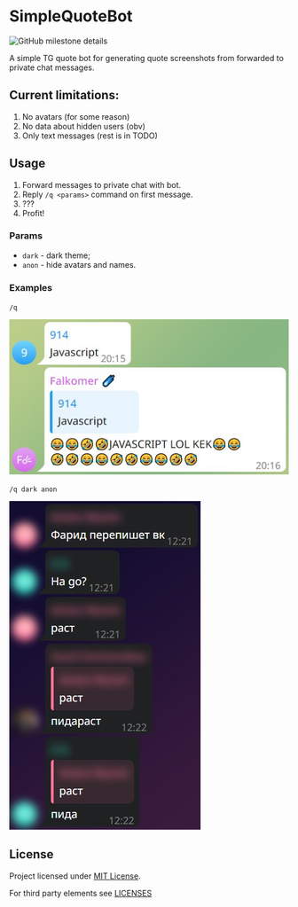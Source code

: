 # SimpleQuoteBot
![GitHub milestone details](https://img.shields.io/github/milestones/progress/blbrdv/SimpleQuoteBot/1)

A simple TG quote bot for generating quote screenshots from forwarded to private chat messages.

## Current limitations:

1. No avatars (for some reason)
2. No data about hidden users (obv)
3. Only text messages (rest is in TODO)

## Usage

1. Forward messages to private chat with bot.
2. Reply `/q <params>` command on first message.
3. ???
4. Profit!

### Params
- `dark` - dark theme;
- `anon` - hide avatars and names.

### Examples

`/q`

![q](examples/q.jpg)

`/q dark anon`

![q_dark_anon](examples/q_dark_anon.jpg)

## License
Project licensed under [MIT License](/LICENSES/LICENSE).

For third party elements see [LICENSES](/LICENSES)
